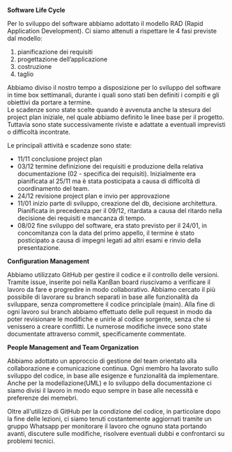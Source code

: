 **Software Life Cycle**

Per lo sviluppo del software abbiamo adottato il modello RAD (Rapid Application Development). Ci siamo attenuti a rispettare le 4 fasi previste dal modello:

1. pianificazione dei requisiti  
2. progettazione dell’applicazione   
3. costruzione  
4. taglio 

Abbiamo diviso il nostro tempo a disposizione per lo sviluppo del software in time box settimanali, durante i quali sono stati ben definiti i compiti e gli obiettivi da portare a termine.  
Le scadenze sono state scelte quando è avvenuta anche la stesura del project plan iniziale, nel quale abbiamo definito le linee base per il progetto. Tuttavia sono state successivamente riviste e adattate a  eventuali imprevisti o difficoltà incontrate.

Le principali attività e scadenze sono state:

- 11/11 conclusione project plan  
- 03/12 termine definizione dei requisiti e produzione della relativa documentazione (02 - specifica dei requisiti). Inizialmente era pianificata al 25/11 ma è stata posticipata a causa di difficoltà di coordinamento del team.  
- 24/12 revisione project plan e invio per approvazione
- 11/01 inizio parte di sviluppo, creazione del db, decisione architettura. Pianificata in precedenza per il 09/12, ritardata a causa del ritardo nella decisione dei requisiti e mancanza di tempo.
- 08/02 fine sviluppo del software, era stato previsto per il 24/01, in concomitanza con la data del primo appello, il termine è stato posticipato a causa di impegni legati ad altri esami e rinvio della presentazione.  

**Configuration Management**  

Abbiamo utilizzato GitHub per gestire il codice e il controllo delle versioni. Tramite issue, inserite poi nella KanBan board riuscivamo a verificare il lavoro da fare e progredire in modo collaborativo. Abbiamo cercato il più possibile di lavorare su branch separati in base alle funzionalità da sviluppare, senza compromettere il codice principlale (main). Alla fine di ogni lavoro sui branch abbiamo effettuato delle pull request in modo da poter revisionare le modifiche e unirle al codice sorgente, senza che si venissero a creare conflitti. Le numerose modifiche invece sono state documentate attraverso commit, specificamente commentate.  

**People Management and Team Organization**  

Abbiamo adottato un approccio di gestione del team orientato  alla collaborazione e comunicazione continua.
Ogni membro ha lavorato sullo sviluppo del codice, in base alle esigenze e funzionalità da implementare. Anche per la modellazione(UML) e lo sviluppo della documentazione ci siamo divisi il lavoro in modo equo sempre in base alle necessità e preferenze dei memebri. 

Oltre all'utilizzo di GitHub per la condizione del codice, in particolare dopo la fine delle lezioni, ci siamo tenuti costantemente aggiornati tramite un gruppo Whatsapp per monitorare il lavoro che ognuno stata portando avanti, discutere sulle modifiche, risolvere eventuali dubbi e confrontarci su problemi tecnici. 

